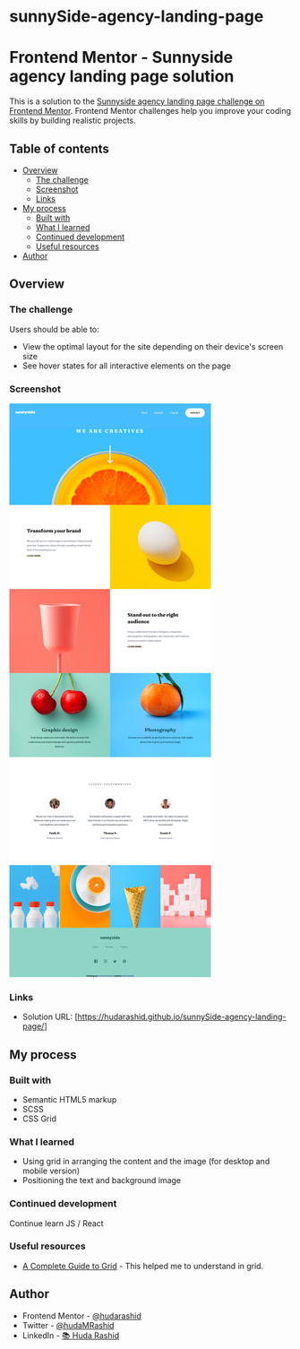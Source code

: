 # sunnySide-agency-landing-page

# Frontend Mentor - Sunnyside agency landing page solution

This is a solution to the [Sunnyside agency landing page challenge on Frontend Mentor](https://www.frontendmentor.io/challenges/sunnyside-agency-landing-page-7yVs3B6ef). Frontend Mentor challenges help you improve your coding skills by building realistic projects.

## Table of contents

- [Overview](#overview)
  - [The challenge](#the-challenge)
  - [Screenshot](#screenshot)
  - [Links](#links)
- [My process](#my-process)
  - [Built with](#built-with)
  - [What I learned](#what-i-learned)
  - [Continued development](#continued-development)
  - [Useful resources](#useful-resources)
- [Author](#author)



## Overview

### The challenge

Users should be able to:

- View the optimal layout for the site depending on their device's screen size
- See hover states for all interactive elements on the page

### Screenshot

![Final](https://github.com/hudarashid/sunnySide-agency-landing-page/blob/master/images/Final%20Screenshot.png)


### Links

- Solution URL: [https://hudarashid.github.io/sunnySide-agency-landing-page/]


## My process

### Built with

- Semantic HTML5 markup
- SCSS
- CSS Grid


### What I learned

- Using grid in arranging the content and the image (for desktop and mobile version)
- Positioning the text and background image



### Continued development

Continue learn JS / React

### Useful resources

- [A Complete Guide to Grid](https://css-tricks.com/snippets/css/complete-guide-grid/) - This helped me to understand in grid. 


## Author

- Frontend Mentor - [@hudarashid](https://www.frontendmentor.io/profile/hudarashid)
- Twitter - [@hudaMRashid](https://twitter.com/hudaMRashid)
- LinkedIn - [📚 Huda Rashid](https://www.linkedin.com/in/%F0%9F%93%9A-huda-rashid-0843aa146/)




